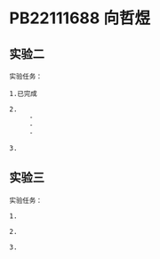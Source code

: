 # PB22111688 向哲煜

## 实验二

    实验任务：

    1.已完成

    2.
         -
         -
         -

    3.

## 实验三

    实验任务：

    1.

    2.

    3.
